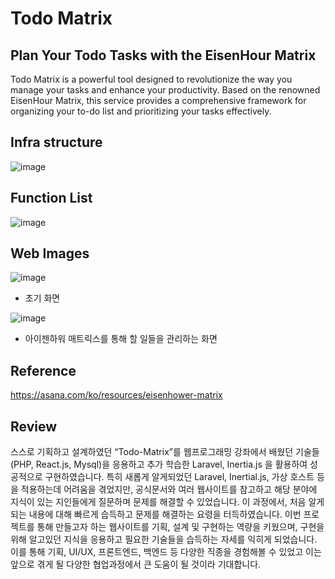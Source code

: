 # Todo Matrix

## Plan Your Todo Tasks with the EisenHour Matrix

Todo Matrix is a powerful tool designed to revolutionize the way you manage your tasks and enhance your productivity. Based on the renowned EisenHour Matrix, this service provides a comprehensive framework for organizing your to-do list and prioritizing your tasks effectively.


## Infra structure
![image](https://github.com/Invidam/eisenhower-matrix/assets/71889359/1ee191d5-f760-477a-8de5-f128842b4afa)


## Function List
![image](https://github.com/Invidam/eisenhower-matrix/assets/71889359/4ec23fa9-f5a1-46d2-a96b-6eeed33f60e1)


## Web Images
![image](https://github.com/Invidam/eisenhower-matrix/assets/71889359/4c4f63e5-e029-4af8-abb7-333303dee44c)
- 초기 화면



![image](https://github.com/Invidam/eisenhower-matrix/assets/71889359/2060bdb8-86e3-438a-9669-d8707fd66b68)
- 아이젠하워 매트릭스를 통해 할 일들을 관리하는 화면

## Reference
https://asana.com/ko/resources/eisenhower-matrix


## Review
 스스로 기획하고 설계하였던 “Todo-Matrix”를 웹프로그래밍 강좌에서 배웠던 기술들(PHP, React.js, Mysql)을 응용하고 추가 학습한 Laravel, Inertia.js 을 활용하여 성공적으로 구현하였습니다.
 특히 새롭게 알게되었던 Laravel, Inertial.js, 가상 호스트 등을 적용하는데 어려움을 겪었지만, 공식문서와 여러 웹사이트를 참고하고 해당 분야에 지식이 있는 지인들에게 질문하며 문제를 해결할 수 있었습니다.  이 과정에서, 처음 알게되는 내용에 대해 빠르게 습득하고 문제를 해결하는 요령을 터득하였습니다.
 이번 프로젝트를 통해 만들고자 하는 웹사이트를 기획, 설계 및 구현하는 역량을 키웠으며, 구현을 위해 알고있던 지식을 응용하고 필요한 기술들을 습득하는 자세를 익히게 되었습니다.
 이를 통해 기획, UI/UX, 프론트엔드, 백엔드 등 다양한 직종을 경험해볼 수 있었고 이는 앞으로 겪게 될 다양한 협업과정에서 큰 도움이 될 것이라 기대합니다.
